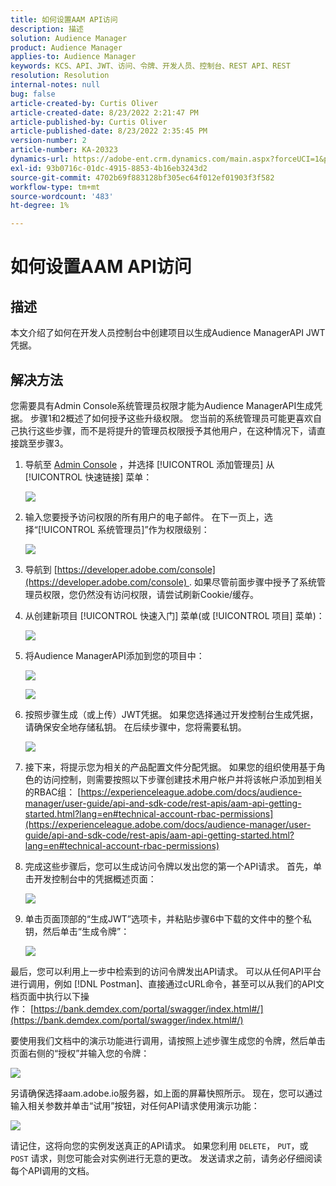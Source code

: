```yaml
---
title: 如何设置AAM API访问
description: 描述
solution: Audience Manager
product: Audience Manager
applies-to: Audience Manager
keywords: KCS、API、JWT、访问、令牌、开发人员、控制台、REST API、REST
resolution: Resolution
internal-notes: null
bug: false
article-created-by: Curtis Oliver
article-created-date: 8/23/2022 2:21:47 PM
article-published-by: Curtis Oliver
article-published-date: 8/23/2022 2:35:45 PM
version-number: 2
article-number: KA-20323
dynamics-url: https://adobe-ent.crm.dynamics.com/main.aspx?forceUCI=1&pagetype=entityrecord&etn=knowledgearticle&id=494ec7ea-ee22-ed11-b83e-0022480868ff
exl-id: 93b0716c-01dc-4915-8853-4b16eb3243d2
source-git-commit: 4702b69f883128bf305ec64f012ef01903f3f582
workflow-type: tm+mt
source-wordcount: '483'
ht-degree: 1%

---
```


# 如何设置AAM API访问

## 描述

本文介绍了如何在开发人员控制台中创建项目以生成Audience ManagerAPI JWT凭据。

## 解决方法

您需要具有Admin Console系统管理员权限才能为Audience ManagerAPI生成凭据。 步骤1和2概述了如何授予这些升级权限。 您当前的系统管理员可能更喜欢自己执行这些步骤，而不是将提升的管理员权限授予其他用户，在这种情况下，请直接跳至步骤3。

1. 导航至 [Admin Console](https://adminconsole.adobe.com/) ，并选择 [!UICONTROL 添加管理员] 从 [!UICONTROL 快速链接] 菜单：

   ![](assets/27c759f0-4418-ed11-b83e-0022480868ff.png)

1. 输入您要授予访问权限的所有用户的电子邮件。 在下一页上，选择“[!UICONTROL 系统管理员]”作为权限级别：

   ![](assets/4eaf764b-4518-ed11-b83e-0022480868ff.png)

1. 导航到 [https://developer.adobe.com/console](https://developer.adobe.com/console) . 如果尽管前面步骤中授予了系统管理员权限，您仍然没有访问权限，请尝试刷新Cookie/缓存。

1. 从创建新项目 [!UICONTROL 快速入门] 菜单(或 [!UICONTROL 项目] 菜单)：

   ![](assets/363a9d79-1418-ed11-b83e-0022480868ff.png)

1. 将Audience ManagerAPI添加到您的项目中：

   ![](assets/a06e1ebd-1418-ed11-b83e-0022480868ff.png)

   ![](assets/26768505-1518-ed11-b83e-0022480868ff.png)

1. 按照步骤生成（或上传）JWT凭据。 如果您选择通过开发控制台生成凭据，请确保安全地存储私钥。 在后续步骤中，您将需要私钥。 

   ![](assets/d7e73a64-1518-ed11-b83e-0022480868ff.png)

1. 接下来，将提示您为相关的产品配置文件分配凭据。 如果您的组织使用基于角色的访问控制，则需要按照以下步骤创建技术用户帐户并将该帐户添加到相关的RBAC组： [https://experienceleague.adobe.com/docs/audience-manager/user-guide/api-and-sdk-code/rest-apis/aam-api-getting-started.html?lang=en#technical-account-rbac-permissions](https://experienceleague.adobe.com/docs/audience-manager/user-guide/api-and-sdk-code/rest-apis/aam-api-getting-started.html?lang=en#technical-account-rbac-permissions)

1. 完成这些步骤后，您可以生成访问令牌以发出您的第一个API请求。 首先，单击开发控制台中的凭据概述页面：

   ![](assets/f9ef434b-ef22-ed11-b83e-0022480868ff.png)

1. 单击页面顶部的“生成JWT”选项卡，并粘贴步骤6中下载的文件中的整个私钥，然后单击“生成令牌”：

   ![](assets/54d65c8d-ef22-ed11-b83e-0022480868ff.png)

最后，您可以利用上一步中检索到的访问令牌发出API请求。 可以从任何API平台进行调用，例如 [!DNL Postman]、直接通过cURL命令，甚至可以从我们的API文档页面中执行以下操作： [https://bank.demdex.com/portal/swagger/index.html#/](https://bank.demdex.com/portal/swagger/index.html#/)

要使用我们文档中的演示功能进行调用，请按照上述步骤生成您的令牌，然后单击页面右侧的“授权”并输入您的令牌：

![](assets/ba540b4f-f022-ed11-b83e-0022480868ff.png)

另请确保选择aam.adobe.io服务器，如上面的屏幕快照所示。 现在，您可以通过输入相关参数并单击“试用”按钮，对任何API请求使用演示功能：

![](assets/0ef8197f-f022-ed11-b83e-0022480868ff.png)

请记住，这将向您的实例发送真正的API请求。 如果您利用 `DELETE`， `PUT`，或 `POST` 请求，则您可能会对实例进行无意的更改。 发送请求之前，请务必仔细阅读每个API调用的文档。

